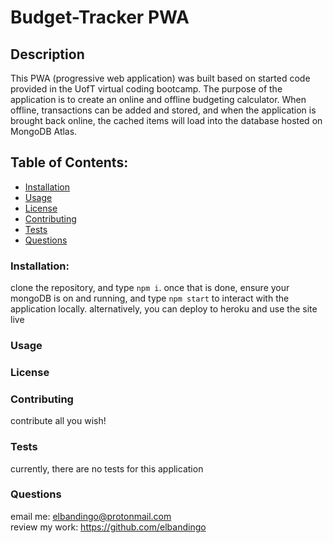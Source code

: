# Budget-Tracker PWA
## Description    
This PWA (progressive web application) was built based on started code provided in the UofT virtual coding bootcamp. The purpose of the application is to create an online and offline budgeting calculator. When offline, transactions can be added and stored, and when the application is brought back online, the cached items will load into the database hosted on MongoDB Atlas.
## Table of Contents:
* [Installation](#installation)
* [Usage](#usage)
* [License](#license)
* [Contributing](#contributing)
* [Tests](#tests)
* [Questions](#questions)
### Installation:
clone the repository, and type `npm i`. once that is done, ensure your mongoDB is on and running, and type `npm start` to interact with the application locally. alternatively, you can deploy to heroku and use the site live
### Usage

### License

### Contributing
contribute all you wish!
### Tests
currently, there are no tests for this application
### Questions
email me: elbandingo@protonmail.com<br />
review my work: https://github.com/elbandingo
